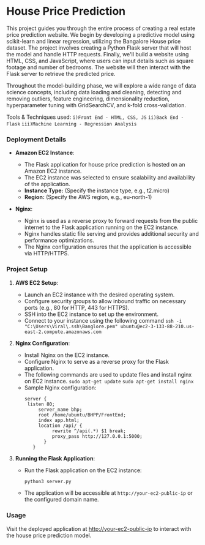 # House Price Prediction

This project guides you through the entire process of creating a real estate price prediction website. We begin by developing a predictive model using scikit-learn and linear regression, utilizing the Bangalore House price dataset. The project involves creating a Python Flask server that will host the model and handle HTTP requests. Finally, we'll build a website using HTML, CSS, and JavaScript, where users can input details such as square footage and number of bedrooms. The website will then interact with the Flask server to retrieve the predicted price.

Throughout the model-building phase, we will explore a wide range of data science concepts, including data loading and cleaning, detecting and removing outliers, feature engineering, dimensionality reduction, hyperparameter tuning with GridSearchCV, and k-fold cross-validation.

Tools & Techniques used:
  `i)Front End - HTML, CSS, JS`
  `ii)Back End - Flask`
  `iii)Machine Learning - Regression Analysis `

### Deployment Details

- **Amazon EC2 Instance**:
  - The Flask application for house price prediction is hosted on an Amazon EC2 instance.
  - The EC2 instance was selected to ensure scalability and availability of the application.
  - **Instance Type:** (Specify the instance type, e.g., t2.micro)
  - **Region:** (Specify the AWS region, e.g., eu-north-1)
  
- **Nginx**:
  - Nginx is used as a reverse proxy to forward requests from the public internet to the Flask application running on the EC2 instance.
  - Nginx handles static file serving and provides additional security and performance optimizations.
  - The Nginx configuration ensures that the application is accessible via HTTP/HTTPS.

### Project Setup

1. **AWS EC2 Setup**:
   - Launch an EC2 instance with the desired operating system.
   - Configure security groups to allow inbound traffic on necessary ports (e.g., 80 for HTTP, 443 for HTTPS).
   - SSH into the EC2 instance to set up the environment.
   - Connect to your instance using the following command
   ```ssh -i "C:\Users\Viral\.ssh\Banglore.pem" ubuntu@ec2-3-133-88-210.us-east-2.compute.amazonaws.com```

2. **Nginx Configuration**:
   - Install Nginx on the EC2 instance.
   - Configure Nginx to serve as a reverse proxy for the Flask application.
   - The following commands are used to update files and install nginx on EC2 instance.
     ```sudo apt-get update```
     ```sudo apt-get install nginx```
   - Sample Nginx configuration:
     ```
     server {
      listen 80;
          server_name bhp;
          root /home/ubuntu/BHPP/FrontEnd;
          index app.html;
          location /api/ {
               rewrite ^/api(.*) $1 break;
               proxy_pass http://127.0.0.1:5000;
            }
        }
     ```

3. **Running the Flask Application**:
   - Run the Flask application on the EC2 instance:
     ```bash
     python3 server.py
     ```
   - The application will be accessible at `http://your-ec2-public-ip` or the configured domain name.

### Usage

Visit the deployed application at [http://your-ec2-public-ip](http://your-ec2-public-ip) to interact with the house price prediction model.


  


